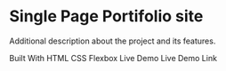 # Single Page Portifolio site

Additional description about the project and its features.

Built With
HTML
CSS
Flexbox
Live Demo
Live Demo Link

